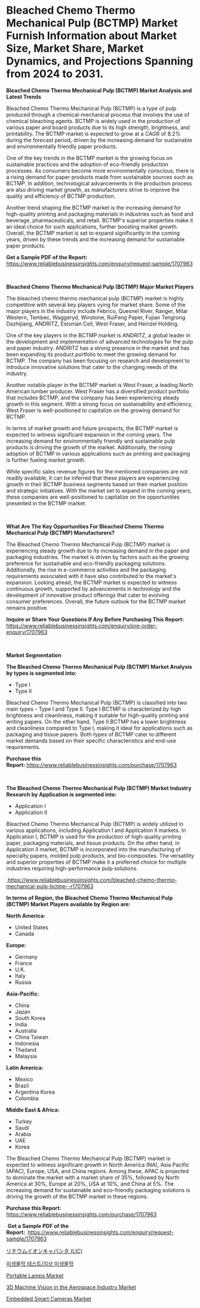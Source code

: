 <p><h1>Bleached Chemo Thermo Mechanical Pulp (BCTMP) Market Furnish Information about Market Size, Market Share, Market Dynamics, and Projections Spanning from 2024 to 2031.</h1></p><p><strong>Bleached Chemo Thermo Mechanical Pulp (BCTMP) Market Analysis and Latest Trends</strong></p>
<p><p>Bleached Chemo Thermo Mechanical Pulp (BCTMP) is a type of pulp produced through a chemical-mechanical process that involves the use of chemical bleaching agents. BCTMP is widely used in the production of various paper and board products due to its high strength, brightness, and printability. The BCTMP market is expected to grow at a CAGR of 8.2% during the forecast period, driven by the increasing demand for sustainable and environmentally friendly paper products.</p><p>One of the key trends in the BCTMP market is the growing focus on sustainable practices and the adoption of eco-friendly production processes. As consumers become more environmentally conscious, there is a rising demand for paper products made from sustainable sources such as BCTMP. In addition, technological advancements in the production process are also driving market growth, as manufacturers strive to improve the quality and efficiency of BCTMP production.</p><p>Another trend shaping the BCTMP market is the increasing demand for high-quality printing and packaging materials in industries such as food and beverage, pharmaceuticals, and retail. BCTMP's superior properties make it an ideal choice for such applications, further boosting market growth. Overall, the BCTMP market is set to expand significantly in the coming years, driven by these trends and the increasing demand for sustainable paper products.</p></p>
<p><strong>Get a Sample PDF of the Report:&nbsp;</strong> <a href="https://www.reliablebusinessinsights.com/enquiry/request-sample/1707963">https://www.reliablebusinessinsights.com/enquiry/request-sample/1707963</a></p>
<p>&nbsp;</p>
<p><strong>Bleached Chemo Thermo Mechanical Pulp (BCTMP) Major Market Players</strong></p>
<p><p>The bleached chemo thermo mechanical pulp (BCTMP) market is highly competitive with several key players vying for market share. Some of the major players in the industry include Febrico, Quesnel River, Ranger, Milar Western, Tembec, Waggeryd, Winstone, RuiFeng Paper, Fujian Tengrong Dazhijiang, ANDRITZ, Estonian Cell, West Fraser, and Heinzel Holding.</p><p>One of the key players in the BCTMP market is ANDRITZ, a global leader in the development and implementation of advanced technologies for the pulp and paper industry. ANDRITZ has a strong presence in the market and has been expanding its product portfolio to meet the growing demand for BCTMP. The company has been focusing on research and development to introduce innovative solutions that cater to the changing needs of the industry.</p><p>Another notable player in the BCTMP market is West Fraser, a leading North American lumber producer. West Fraser has a diversified product portfolio that includes BCTMP, and the company has been experiencing steady growth in this segment. With a strong focus on sustainability and efficiency, West Fraser is well-positioned to capitalize on the growing demand for BCTMP.</p><p>In terms of market growth and future prospects, the BCTMP market is expected to witness significant expansion in the coming years. The increasing demand for environmentally friendly and sustainable pulp products is driving the growth of the market. Additionally, the rising adoption of BCTMP in various applications such as printing and packaging is further fueling market growth.</p><p>While specific sales revenue figures for the mentioned companies are not readily available, it can be inferred that these players are experiencing growth in their BCTMP business segments based on their market position and strategic initiatives. With the market set to expand in the coming years, these companies are well-positioned to capitalize on the opportunities presented in the BCTMP market.</p></p>
<p>&nbsp;</p>
<p><strong>What Are The Key Opportunities For Bleached Chemo Thermo Mechanical Pulp (BCTMP) Manufacturers?</strong></p>
<p><p>The Bleached Chemo Thermo Mechanical Pulp (BCTMP) market is experiencing steady growth due to its increasing demand in the paper and packaging industries. The market is driven by factors such as the growing preference for sustainable and eco-friendly packaging solutions. Additionally, the rise in e-commerce activities and the packaging requirements associated with it have also contributed to the market's expansion. Looking ahead, the BCTMP market is expected to witness continuous growth, supported by advancements in technology and the development of innovative product offerings that cater to evolving consumer preferences. Overall, the future outlook for the BCTMP market remains positive.</p></p>
<p><strong>Inquire or Share Your Questions If Any Before Purchasing This Report:</strong> <a href="https://www.reliablebusinessinsights.com/enquiry/pre-order-enquiry/1707963">https://www.reliablebusinessinsights.com/enquiry/pre-order-enquiry/1707963</a></p>
<p>&nbsp;</p>
<p><strong>Market Segmentation</strong></p>
<p><strong>The Bleached Chemo Thermo Mechanical Pulp (BCTMP) Market Analysis by types is segmented into:</strong></p>
<p><ul><li>Type I</li><li>Type II</li></ul></p>
<p><p>Bleached Chemo Thermo Mechanical Pulp (BCTMP) is classified into two main types - Type I and Type II. Type I BCTMP is characterized by high brightness and cleanliness, making it suitable for high-quality printing and writing papers. On the other hand, Type II BCTMP has a lower brightness and cleanliness compared to Type I, making it ideal for applications such as packaging and tissue papers. Both types of BCTMP cater to different market demands based on their specific characteristics and end-use requirements.</p></p>
<p><strong>Purchase this Report:&nbsp;</strong><a href="https://www.reliablebusinessinsights.com/purchase/1707963">https://www.reliablebusinessinsights.com/purchase/1707963</a></p>
<p>&nbsp;</p>
<p><strong>The Bleached Chemo Thermo Mechanical Pulp (BCTMP) Market Industry Research by Application is segmented into:</strong></p>
<p><ul><li>Application I</li><li>Application II</li></ul></p>
<p><p>Bleached Chemo Thermo Mechanical Pulp (BCTMP) is widely utilized in various applications, including Application I and Application II markets. In Application I, BCTMP is used for the production of high-quality printing paper, packaging materials, and tissue products. On the other hand, in Application II market, BCTMP is incorporated into the manufacturing of specialty papers, molded pulp products, and bio-composites. The versatility and superior properties of BCTMP make it a preferred choice for multiple industries requiring high-performance pulp solutions.</p></p>
<p><a href="https://www.reliablebusinessinsights.com/bleached-chemo-thermo-mechanical-pulp-bctmp--r1707963">&nbsp;https://www.reliablebusinessinsights.com/bleached-chemo-thermo-mechanical-pulp-bctmp--r1707963</a></p>
<p><strong>In terms of Region, the Bleached Chemo Thermo Mechanical Pulp (BCTMP) Market Players available by Region are:</strong></p>
<p>
    <p> <strong> North America: </strong>
        <ul>
            <li>United States</li>
            <li>Canada</li>
        </ul>
        </p> 
    <p> <strong> Europe: </strong>
        <ul>
            <li>Germany</li>
            <li>France</li>
            <li>U.K.</li>
            <li>Italy</li>
            <li>Russia</li>
        </ul>
        </p> 
    <p> <strong> Asia-Pacific: </strong>
        <ul>
            <li>China</li>
            <li>Japan</li>
            <li>South Korea</li>
            <li>India</li>
            <li>Australia</li>
            <li>China Taiwan</li>
            <li>Indonesia</li>
            <li>Thailand</li>
            <li>Malaysia</li>
        </ul>
        </p> 
    <p> <strong> Latin America: </strong>
        <ul>
            <li>Mexico</li>
            <li>Brazil</li>
            <li>Argentina Korea</li>
            <li>Colombia</li>
        </ul>
        </p> 
    <p> <strong> Middle East & Africa: </strong>
        <ul>
            <li>Turkey</li>
            <li>Saudi</li>
            <li>Arabia</li>
            <li>UAE</li>
            <li>Korea</li>
        </ul>
    </p>
    </p>
<p><p>The Bleached Chemo Thermo Mechanical Pulp (BCTMP) market is expected to witness significant growth in North America (NA), Asia Pacific (APAC), Europe, USA, and China regions. Among these, APAC is projected to dominate the market with a market share of 35%, followed by North America at 30%, Europe at 20%, USA at 10%, and China at 5%. The increasing demand for sustainable and eco-friendly packaging solutions is driving the growth of the BCTMP market in these regions.</p></p>
<p><strong>Purchase this Report: </strong><a href="https://www.reliablebusinessinsights.com/purchase/1707963">https://www.reliablebusinessinsights.com/purchase/1707963</a></p>
<p>&nbsp;<strong>Get a Sample PDF of the Report:&nbsp;&nbsp;</strong><a href="https://www.reliablebusinessinsights.com/enquiry/request-sample/1707963">https://www.reliablebusinessinsights.com/enquiry/request-sample/1707963</a></p>
<p><strong></strong></p>
<p><p><a href="https://github.com/hilmi-2a/Market-Research-Report-List-1/blob/main/4979280103545.md">リチウムイオンキャパシタ (LIC)</a></p><p><a href="https://github.com/DavidCarter19662022/Market-Research-Report-List-1/blob/main/493764897013.md">미생물학 테스트/임상 미생물학</a></p><p><a href="https://github.com/changoleonlaverguenzanoexiste/Market-Research-Report-List-3/blob/main/portable-lamps-market.md">Portable Lamps Market</a></p><p><a href="https://github.com/dimitrishawkinswaynenp91rgz/Market-Research-Report-List-2/blob/main/3d-machine-vision-in-the-aerospace-industry-market.md">3D Machine Vision in the Aerospace Industry Market</a></p><p><a href="https://issuu.com/reportprime-2/docs/embedded-smart-cameras-market-size-2030.pptx">Embedded Smart Cameras Market</a></p></p>